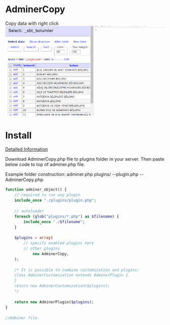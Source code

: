 # AdminerCopy
Copy data with right click
![Howto](adminer_copy_areas.gif)

# Install
[Detailed Information](https://www.adminer.org/en/plugins/)

Download AdminerCopy.php file to plugins folder in your server. Then paste below code to top of adminer.php file.

Example folder construction:
adminer.php
plugins/
--plugin.php
--AdminerCopy.php

```php
function adminer_object() {
    // required to run any plugin
    include_once "./plugins/plugin.php";
    
    // autoloader
    foreach (glob("plugins/*.php") as $filename) {
        include_once "./$filename";
    }
    
    $plugins = array(
        // specify enabled plugins here
        // other plugins
		    new AdminerCopy,
    );
    
    /* It is possible to combine customization and plugins:
    class AdminerCustomization extends AdminerPlugin {
    }
    return new AdminerCustomization($plugins);
    */
    
    return new AdminerPlugin($plugins);
}

//Adminer file.
```
